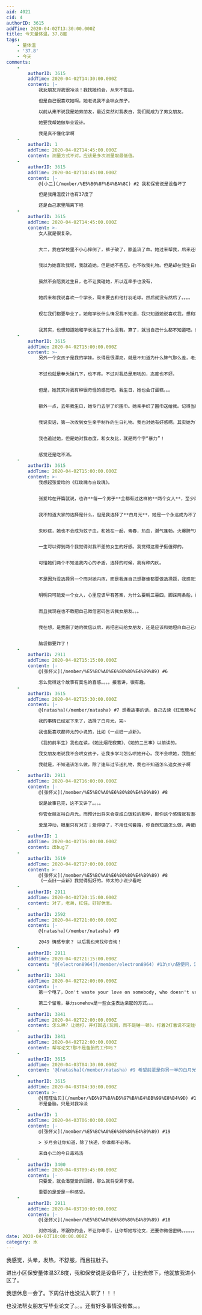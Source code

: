 ```yaml
---
aid: 4021
cid: 4
authorID: 3615
addTime: 2020-04-02T13:30:00.000Z
title: 今天量体温，37.8度
tags:
    - 量体温
    - '37.8'
    - 今天
comments:
    -
        authorID: 3615
        addTime: 2020-04-02T14:30:00.000Z
        content: |-
            我女朋友对我很冷淡！我找她约会，从来不答应。

            但是自己很喜欢她啊。她老说我不会哄女孩子。

            以前从来不说我是她男朋友，最近突然对我表白，我们就成为了男女朋友。

            她要我帮她做毕业设计。

            我是真不懂化学啊
    -
        authorID: 1
        addTime: 2020-04-02T14:45:00.000Z
        content: 测量方式不对，应该是多次测量取最低值。
    -
        authorID: 3615
        addTime: 2020-04-02T14:45:00.000Z
        content: |-
            @[小二](/member/%E5%B0%8F%E4%BA%8C) #2 我和保安说是设备坏了

            但是我用温度计也有37度了

            还是自己家里隔离下吧
    -
        authorID: 3615
        addTime: 2020-04-02T14:45:00.000Z
        content: >-
            女人就是很复杂。


            大二，我在学校里不小心摔倒了，裤子破了，膝盖流了血。她过来帮我，后来还帮我缝了裤子，我们就这么认识了。


            我以为她喜欢我呢，我就追她。但是她不答应。也不收我礼物。但是却在我生日的时候，总是给我订蛋糕。


            虽然不会陪我过生日，也不让我碰她，所以连牵手也没有，


            她后来和我说喜欢一个学长，周末要去和他打羽毛球。然后就没有然后了。。。。


            现在我们都要毕业了，她和学长什么情况我不知道，我只知道她说喜欢我，想和我交往


            我其实，也想知道她和学长发生了什么没有。算了，就当自己什么都不知道吧。她在我印象里，很保守，不让男生碰的。。。反正我想和她牵手，她都不答应
    -
        authorID: 3615
        addTime: 2020-04-02T15:00:00.000Z
        content: >-
            另外一个女孩子是我的学妹。长得是很漂亮，就是不知道为什么脾气那么差，老是打我。


            不过也就是拳头锤几下，也不疼。不过对我总是用吼的，态度也不好。


            但是，她其实对我有种很奇怪的感觉吧。我生日，她也会订蛋糕。。。


            额外一点，去年我生日，她专门去学了织围巾。她亲手织了围巾送给我。记得当时天很冷，她约我出来，把围巾送给我，还对我说，这是她一生中第一次织围巾，她想把这个送给我，当作毕业留念吧，也当作生日礼物。


            我说实话，第一次收到女生亲手制作的生日礼物。我也对她有好感啊。其实她为了我的生日礼物，专门去学习织围巾，我挺开心的。相对于我女友，我感觉她付出挺多的。


            我也追过她，但是她对我态度，和女友比，就是两个字“暴力”！


            感觉还是吃不消。
    -
        authorID: 3615
        addTime: 2020-04-02T15:00:00.000Z
        content: >-
            我想起张爱玲的《红玫瑰与白玫瑰》。


            张爱玲在开篇就说，也许**每一个男子**全都有过这样的**两个女人**，至少两个。娶了红玫瑰，久而久之，红的变了墙上的一抹**蚊子血**，白的还是“床前明月光”；娶了白玫瑰，白的便是衣服上沾的一粒饭粘子，红的却是心口上一颗**朱砂痣**。


            我不知道大家的选择是什么，但是我选择了**白月光**，她是一个永远成为不了朱砂痣的女人。未来对我就是白米粒。


            朱砂痣，她也不会成为蚊子血，和她在一起，青春，热血，潮气蓬勃。火爆脾气吧，是唯一的缺点了。有些事情只能埋藏心底。


            一生可以得到两个我觉得对我不差的女生的好感。我觉得这辈子挺值得的。


            可惜她们两个不知道我内心的矛盾，选择的时候，我有种内疚。


            不是因为没选择另一个而对她内疚，而是我连自己想娶谁都要做选择题，我感觉对爱情不忠。所以内疚


            明明只可能爱一个女人，心里应该早有答案，为什么要朝三暮四，脚踩两条船，所以内疚


            而且我现在也不敢把自己微信密码告诉我女朋友。。。


            我在想，是我删了她的微信以后，再把密码给女朋友，还是应该和她坦白自己已经有女朋友了，再把密码给女朋友？


            脑袋都要炸了！
    -
        authorID: 2911
        addTime: 2020-04-02T15:15:00.000Z
        content: |-
            @[张怀义](/member/%E5%BC%A0%E6%80%80%E4%B9%89) #6

            怎么觉得这个故事有莫名的喜感。。。。接着讲，很有趣。
    -
        authorID: 3615
        addTime: 2020-04-02T15:30:00.000Z
        content: |-
            @[natasha](/member/natasha) #7 想看故事的话，自己去读《红玫瑰与白玫瑰》。

            我的事情已经定下来了，选择了白月光，完~

            我也挺喜欢都师太的小说的，比如《一点旧一点新》。

            《我的前半生》我也在读，《她比烟花寂寞》、《她的二三事》以前读的。

            我女朋友老说我不会哄女孩子，让我多学习怎么哄她开心。我不会哄她，我脸皮薄，爱面子。

            我就是，不知道该怎么做。除了逢年过节送礼物，我也不知道怎么追女孩子啊
    -
        authorID: 2911
        addTime: 2020-04-02T16:00:00.000Z
        content: |-
            @[张怀义](/member/%E5%BC%A0%E6%80%80%E4%B9%89) #8

            说是故事已完，这不又讲了。。。。

            你管女朋友叫白月光，而预计出将来会变成白饭粒的那种，那你这个感情就有潜在问题了。你爱得不够，没准她也是。

            爱是冲动，眼里只有对方；爱得够了，不用任何套路，你自然知道怎么做，再傻的事她也开心，根本不用哄。
    -
        authorID: 1
        addTime: 2020-04-02T16:00:00.000Z
        content: 出bug了
    -
        authorID: 3619
        addTime: 2020-04-02T17:00:00.000Z
        content: >-
            @[张怀义](/member/%E5%BC%A0%E6%80%80%E4%B9%89) #8
            《一点旧一点新》我觉得挺好的。师太的小说少看吧
    -
        authorID: 2911
        addTime: 2020-04-02T20:15:00.000Z
        content: 对了，老弟，扛住，好好休息。
    -
        authorID: 2592
        addTime: 2020-04-02T21:00:00.000Z
        content: |-
            @[natasha](/member/natasha) #9

            2049 情感专家？ 以后我也来找你咨询！
    -
        authorID: 2911
        addTime: 2020-04-02T21:15:00.000Z
        content: "@[electron8964](/member/electron8964) #13\n\n随便问，江湖郎中，管医不管好啊！\U0001F601"
    -
        authorID: 3841
        addTime: 2020-04-02T22:00:00.000Z
        content: |-
            第一个甩了，Don't waste your love on somebody, who doesn't value it.

            第二个留着，暴力somehow是一些女生表达亲密的方式。。。
    -
        authorID: 3841
        addTime: 2020-04-02T22:00:00.000Z
        content: 怎么哄? 让她打，并打回去(玩闹，而不是锤一顿)。打着2打着说不定娃都有了。
    -
        authorID: 3841
        addTime: 2020-04-02T22:00:00.000Z
        content: 帮写论文?那不是备胎的工作吗？
    -
        authorID: 3615
        addTime: 2020-04-03T04:30:00.000Z
        content: '@[natasha](/member/natasha) #9 希望前辈是你另一半的白月光也是朱砂痣。我只是觉得女朋友对我很冷淡'
    -
        authorID: 3615
        addTime: 2020-04-03T04:30:00.000Z
        content: >-
            @[旺旺仙贝](/member/%E6%97%BA%E6%97%BA%E4%BB%99%E8%B4%9D) #17
            不是备胎。只是对我冷淡
    -
        authorID: 1
        addTime: 2020-04-03T06:00:00.000Z
        content: |-
            @[张怀义](/member/%E5%BC%A0%E6%80%80%E4%B9%89) #19

            > 岁月会让你知道，除了快递，你谁都不必等。

            来自小二的今日毒鸡汤
    -
        authorID: 3400
        addTime: 2020-04-03T09:45:00.000Z
        content: |-
            只要爱，就会渴望爱的回报，那么就将受累于爱。

            重要的是爱是一种感受。
    -
        authorID: 2911
        addTime: 2020-04-03T10:00:00.000Z
        content: |-
            @[张怀义](/member/%E5%BC%A0%E6%80%80%E4%B9%89) #18

            对你冷谈，不跟你约会，不让你牵手，让你帮她写论文，还要你微信密码。。。。。。大兄弟，你觉得有意思吗？
date: 2020-04-03T10:00:00.000Z
category: 水
---
```


我感觉，头晕，发热，不舒服，而且拉肚子。

进出小区保安量体温37.8度，我和保安说是设备坏了，让他去修下，他就放我进小区了。

我想休息一会了。下周估计也没法入职了！！！

也没法帮女朋友写毕业论文了。。。还有好多事情没有做。。。
